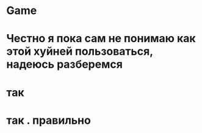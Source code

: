 # Game
# Честно я пока сам не понимаю как этой хуйней пользоваться, надеюсь разберемся
# так
# так . правильно
